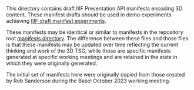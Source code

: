 This directory contains draft IIIF Presentation API manifests encoding 3D content. These manifest drafts should be used in demo experiments achieving [IIIF draft manifest experiments](../../EXPERIMENTS.md). 

These manifests may be identical or similar to manifests in the repository root [manifests directory](../../../manifests/). The difference between these files and those files is that these manifests may be updated over time reflecting the current thinking and work of the 3D TSG, while those are specific manifests generated at specific working meetings and are retained in the state in which they were originally generated. 

The initial set of manifests here were originally copied from those created by Rob Sanderson during the Basel October 2023 working meeting.